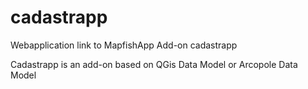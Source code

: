 # cadastrapp

Webapplication link to MapfishApp Add-on cadastrapp

Cadastrapp is an add-on based on QGis Data Model or Arcopole Data Model
